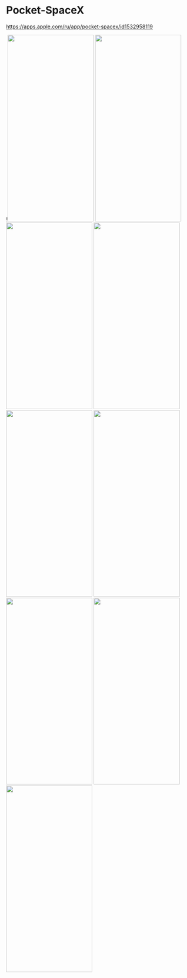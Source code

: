 # Pocket-SpaceX

https://apps.apple.com/ru/app/pocket-spacex/id1532958119

!<img src="https://i.ibb.co/phCqfyX/1.png" width="234" height="507">
<img src="https://i.ibb.co/rvLz5Kj/2.png" width="234" height="507">
<img src="https://i.ibb.co/wrdXwrs/3.png" width="234" height="507">
<img src="https://i.ibb.co/NLGR9dq/4.png" width="234" height="507">
<img src="https://i.ibb.co/VYKKRYR/5.png" width="234" height="507">
<img src="https://i.ibb.co/x6HmgkZ/6.png" width="234" height="507">
<img src="https://i.ibb.co/fkvFHL4/7.png" width="234" height="507">
<img src="https://i.ibb.co/k4mCVZC/8.png" width="234" height="507">
<img src="https://i.ibb.co/FkQDGr6/9.png" width="234" height="507">




